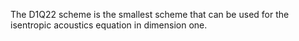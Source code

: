 The D1Q22 scheme is the smallest scheme
that can be used for the isentropic acoustics equation in dimension one.

